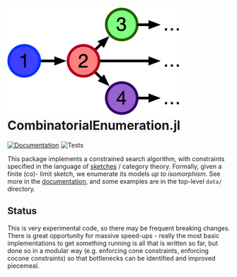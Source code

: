 # ![CombinatorialEnumeration.jl](docs/src/assets/logo.png) CombinatorialEnumeration.jl
[![Documentation](https://github.com/kris-brown/CombinatorialEnumeration.jl/workflows/Documentation/badge.svg)](https://kris-brown.github.io/CombinatorialEnumeration.jl/dev/)
![Tests](https://github.com/kris-brown/CombinatorialEnumeration.jl/workflows/Tests/badge.svg)

This package implements a constrained search algorithm, with constraints
specified in the language of [sketches](https://www.math.mcgill.ca/barr/papers/sketch.pdf) / category theory. Formally, given a finite (co)-
limit sketch, we enumerate its models _up to isomorphism_. See more in the
[documentation](https://kris-brown.github.io/CombinatorialEnumeration.jl/dev/),
and some examples are in the top-level `data/` directory.

## Status
This is very experimental code, so there may be frequent breaking changes. There
is great opportunity for massive speed-ups - really the most basic
implementations to get something running is all that is written so far, but done
so in a modular way (e.g. enforcing cone constraints, enforcing cocone
constraints) so that bottlenecks can be identified and improved piecemeal.
